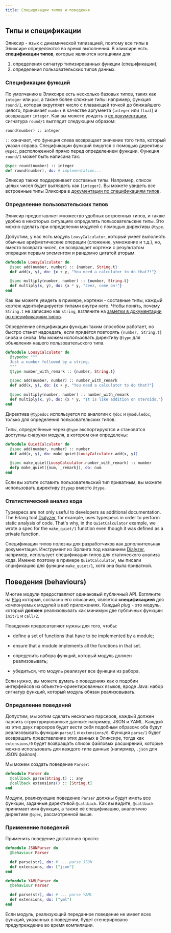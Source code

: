 ```yaml
---
title: Спецификации типов и поведения
---
```


## Типы и спецификации

Эликсир - язык с динамической типизацией, поэтому все типы в Эликсире определяются во время выполнения. В эликсире есть **спецификации типов**, которые являются нотациями для:

1. определения сигнатур типизированных функции (спецификации);
2. определения пользовательских типов данных.

### Спецификации функций

По умолчанию в Эликсире есть несколько базовых типов, таких как `integer` или `pid`, а также более сложные типы: например, функция `round/1`, которая округляет число с плавающей точкой до ближайшего целого, принимает `number` в качестве аргумента (`integer` или `float`) и возвращает `integer`. Как вы можете увидеть в [ее документации](https://hexdocs.pm/elixir/Kernel.html#round/1), сигнатура `round/1` выглядит следующим образом:

```
round(number) :: integer
```

`::` означает, что функция слева возвращает значение того типа, который указан справа. Спецификации функций пишутся с помощью директивы `@spec`, расположенной прямо перед определением функции. Функция `round/1` может быть написана так:

```elixir
@spec round(number) :: integer
def round(number), do: # implementation...
```

Эликсир также поддерживает составные типы. Например, список целых чисел будет выглядеть как `[integer]`. Вы можете увидеть все встроенные типы Эликсира в [документации по спецификациям типов](https://hexdocs.pm/elixir/typespecs.html).

### Определение пользовательских типов

Эликсир предоставляет множество удобных встроенных типов, и также удобно в некоторых ситуациях определять пользовательские типы. Это можно сделать при определении модулей с помощью директивы `@type`.

Допустим, у нас есть модуль `LousyCalculator`, который умеет выполнять обычные арифметические операции (сложение, умножение и т.д.), но, вместо возврата чисел, он возвращает кортежи с результатом операции первым элементом и рандомно цитатой вторым.

```elixir
defmodule LousyCalculator do
  @spec add(number, number) :: {number, String.t}
  def add(x, y), do: {x + y, "You need a calculator to do that?!"}

  @spec multiply(number, number) :: {number, String.t}
  def multiply(x, y), do: {x * y, "Jeez, come on!"}
end
```

Как вы можете увидеть в примере, кортежи - составные типы, каждый кортеж идентифицируется типами внутри него. Чтобы понять, почему `String.t` не записано как `string`, взгляните на [заметки в документации по спецификациям типов](https://hexdocs.pm/elixir/typespecs.html#notes).

Определение спецификации функции таким способом работает, но быстро станет надоедать, если придётся повторять `{number, String.t}` снова и снова. Мы можем использовать директиву `@type` для объявления нашего пользовательского типа.

```elixir
defmodule LousyCalculator do
  @typedoc """
  Just a number followed by a string.
  """
  @type number_with_remark :: {number, String.t}

  @spec add(number, number) :: number_with_remark
  def add(x, y), do: {x + y, "You need a calculator to do that?"}

  @spec multiply(number, number) :: number_with_remark
  def multiply(x, y), do: {x * y, "It is like addition on steroids."}
end
```

Директива `@typedoc` используется по аналогии с `@doc` и `@moduledoc`, только для определения пользовательских типов.

Типы, определённые через `@type` экспортируются и становятся доступны снаружи модуля, в котором они определены:

```elixir
defmodule QuietCalculator do
  @spec add(number, number) :: number
  def add(x, y), do: make_quiet(LousyCalculator.add(x, y))

  @spec make_quiet(LousyCalculator.number_with_remark) :: number
  defp make_quiet({num, _remark}), do: num
end
```

Если вы хотите оставить пользовательский тип приватным, вы можете использовать директиву `@typep` вместо `@type`.

### Статистический анализ кода

Typespecs are not only useful to developers as additional documentation. The Erlang tool [Dialyzer](http://www.erlang.org/doc/man/dialyzer.html), for example, uses typespecs in order to perform static analysis of code. That's why, in the `QuietCalculator` example, we wrote a spec for the `make_quiet/1` function even though it was defined as a private function.

Спецификации типов полезны для разработчиков как дополнительная документация. Инструмент из Эрланга под названием [Dialyzer](http://www.erlang.org/doc/man/dialyzer.html), например, использует спецификации типов для статического анализа кода. Именно поэтому в примере `QuietCalculator`, мы писали спцификацию для функции `make_quiet/1`, хотя она была приватной.

## Поведения (behaviours)

Многие модули предоставляют одинаковый публичный API. Взгляните на [Plug](https://github.com/elixir-lang/plug) который, согласно его описанию, является **спецификацией** для компонуемых модулей в веб приложениях. Каждый *plug* - это модуль, который **должен** реализовывать как минимум две публичных функции: `init/1` и `call/2`.

Поведения предосатвляют нужны для того, чтобы:

* define a set of functions that have to be implemented by a module;
* ensure that a module implements all the functions in that set.

* определить набора функций, который модуль должен реализовывать;
* убедиться, что модуль реализует все функции из рабора.

Если нужно, вы можете думать о поведениях как о подобии интерфейсов из объектно-ориентированных языков, вроде Java: набор сигнатур функций, который модуль обязан реализовывать.

### Определение поведений

Допустим, мы хотим сделать несколько парсеров, каждый должен парсить структурированные данные: например, JSON и YAML. Каждый из этих двух парсеров будет вести себя подобным образом: оба будут реализовывать функции `parse/1` и `extensions/0`. Функция `parse/1` будет возвращать представление этих данных в Эликсире, тогда как `extensions/0` будет возвращать список файловых расширений, которые можно использовать для каждого типа данных (напирмер, `.json` для JSON файлов).

Мы можем создать поведение `Parser`:

```elixir
defmodule Parser do
  @callback parse(String.t) :: any
  @callback extensions() :: [String.t]
end
```

Модули, реализующие поведение `Parser` должны будут иметь все функции, заданные директивой `@callback`. Как вы видите, `@callback` принимает имя функции, а также её спецификацию, аналогично директиве `@spec`, рассмотренной выше.

### Применение поведений

Применить поведение достаточно просто:

```elixir
defmodule JSONParser do
  @behaviour Parser

  def parse(str), do: # ... parse JSON
  def extensions, do: ["json"]
end
```

```elixir
defmodule YAMLParser do
  @behaviour Parser

  def parse(str), do: # ... parse YAML
  def extensions, do: ["yml"]
end
```

Если модуль, реализующий переданное поведение не имеет всех функций, указанных в поведении, будет сгенерировано предупреждение во время компиляции.
